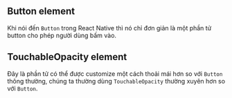 ## Button element
Khi nói đến `Button` trong React Native thì nó chỉ đơn giản là một phần tử button cho phép người dùng bấm vào.

## TouchableOpacity element
Đây là phần tử có thể được customize một cách thoải mái hơn so với `Button` thông thường, chúng ta thường dùng `TouchableOpacity` thường xuyên hơn so với `Button`.